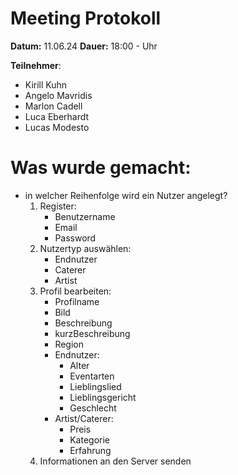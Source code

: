 # Meeting Protokoll 

**Datum:** 11.06.24
**Dauer:** 18:00 -  Uhr

**Teilnehmer**: 
* Kirill Kuhn
* Angelo Mavridis 
* Marlon Cadell
* Luca Eberhardt
* Lucas Modesto

# Was wurde gemacht:
* in welcher Reihenfolge wird ein Nutzer angelegt?
  1. Register:
     * Benutzername
     * Email
     * Password
  2. Nutzertyp auswählen:
     * Endnutzer
     * Caterer
     * Artist
  3. Profil bearbeiten:
     * Profilname
     * Bild
     * Beschreibung
     * kurzBeschreibung
     * Region
     * Endnutzer:
       * Alter
       * Eventarten
       * Lieblingslied
       * Lieblingsgericht
       * Geschlecht
     * Artist/Caterer:
       * Preis
       * Kategorie
       * Erfahrung
  4. Informationen an den Server senden